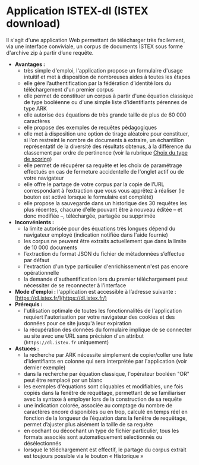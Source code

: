 # Application ISTEX-dl \(ISTEX download\)

Il s'agit d'une application Web permettant de télécharger très facilement, via une interface conviviale, un corpus de documents ISTEX sous forme d'archive zip à partir d’une requête.

* **Avantages :**
  * très simple d'emploi, l'application propose un formulaire d'usage intuitif et met à disposition de nombreuses aides à toutes les étapes
  * elle gère l’authentification par la fédération d’identité lors du téléchargement d'un premier corpus
  * elle permet de constituer un corpus à partir d'une équation classique de type booléenne ou d'une simple liste d'identifiants pérennes de type ARK  
  * elle autorise des équations de très grande taille de plus de 60 000 caractères
  * elle propose des exemples de requêtes pédagogiques
  * elle met à disposition une option de tirage aléatoire pour constituer, si l’on restreint le nombre de documents à extraire, un échantillon représentatif de la diversité des résultats obtenus, à la différence du classement par ordre de pertinence \(voir la rubrique [Choix du type de scoring](../../api/results/scoring.md)\)
  * elle permet de récupérer sa requête et les choix de paramétrage effectués en cas de fermeture accidentelle de l'onglet actif ou de votre navigateur 
  * elle offre le partage de votre corpus par la copie de l’URL correspondant à l’extraction que vous vous apprêtez à réaliser \(le bouton est activé lorsque le formulaire est complété\) 
  * elle propose la sauvegarde dans un historique des 30 requêtes les plus récentes, chacune d'elle pouvant être à nouveau éditée – et donc modifiée –, téléchargée, partagée ou supprimée  
* **Inconvénients :**
  * la limite autorisée pour des équations très longues dépend du navigateur employé \(indication notifiée dans l'aide fournie\)
  * les corpus ne peuvent être extraits actuellement que dans la limite de 10 000 documents
  * l’extraction du format JSON du fichier de métadonnées s’effectue par défaut
  * l'extraction d'un type particulier d'enrichissement n'est pas encore opérationnelle
  * la demande d'authentification lors du premier téléchargement peut nécessiter de se reconnecter à l'interface
* **Mode d'emploi :** l'application est accessible à l’adresse suivante : [https://dl.istex.fr/](https://dl.istex.fr/)
* **Prérequis :**
  * l'utilisation optimale de toutes les fonctionnalités de l'application requiert l'autorisation par votre navigateur des cookies et des données pour ce site jusqu'à leur expiration 
  * la récupération des données du formulaire implique de se connecter au site avec une URL sans précision d'un attribut \(`https://dl.istex.fr` uniquement\)
* **Astuces :** 
  * la recherche par ARK nécessite simplement de copier/coller une liste d'identifiants en colonne qui sera interprétée par l'application \(voir dernier exemple\)
  * dans la recherche par équation classique, l'opérateur booléen "OR" peut être remplacé par un blanc
  * les exemples d'équations sont cliquables et modifiables, une fois copiés dans la fenêtre de requêtage, permettant de se familiariser avec la syntaxe à employer lors de la construction de sa requête
  * une indication colorée, associée au comptage du nombre de caractères encore disponibles ou en trop, calculé en temps réel en fonction de la longueur de l’équation dans la fenêtre de requêtage, permet d’ajuster plus aisément la taille de sa requête
  * en cochant ou décochant un type de fichier particulier, tous les formats associés sont automatiquement sélectionnés ou désélectionnés
  * lorsque le téléchargement est effectif, le partage du corpus extrait est toujours possible via le bouton « Historique »





